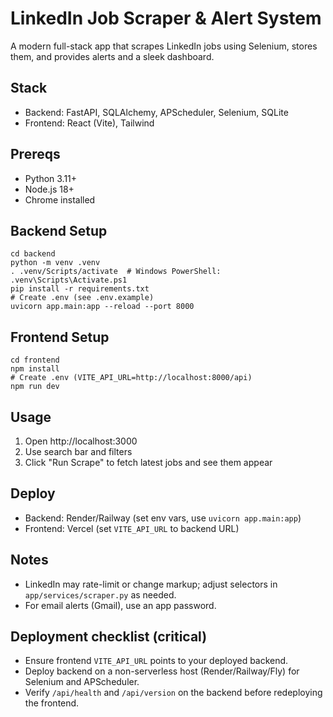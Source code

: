 # LinkedIn Job Scraper & Alert System

A modern full-stack app that scrapes LinkedIn jobs using Selenium, stores them, and provides alerts and a sleek dashboard.

## Stack
- Backend: FastAPI, SQLAlchemy, APScheduler, Selenium, SQLite
- Frontend: React (Vite), Tailwind

## Prereqs
- Python 3.11+
- Node.js 18+
- Chrome installed

## Backend Setup
```
cd backend
python -m venv .venv
. .venv/Scripts/activate  # Windows PowerShell: .venv\Scripts\Activate.ps1
pip install -r requirements.txt
# Create .env (see .env.example)
uvicorn app.main:app --reload --port 8000
```

## Frontend Setup
```
cd frontend
npm install
# Create .env (VITE_API_URL=http://localhost:8000/api)
npm run dev
```

## Usage
1. Open http://localhost:3000
2. Use search bar and filters
3. Click "Run Scrape" to fetch latest jobs and see them appear

## Deploy
- Backend: Render/Railway (set env vars, use `uvicorn app.main:app`)
- Frontend: Vercel (set `VITE_API_URL` to backend URL)

## Notes
- LinkedIn may rate-limit or change markup; adjust selectors in `app/services/scraper.py` as needed.
- For email alerts (Gmail), use an app password.

## Deployment checklist (critical)
- Ensure frontend `VITE_API_URL` points to your deployed backend.
- Deploy backend on a non-serverless host (Render/Railway/Fly) for Selenium and APScheduler.
- Verify `/api/health` and `/api/version` on the backend before redeploying the frontend.
